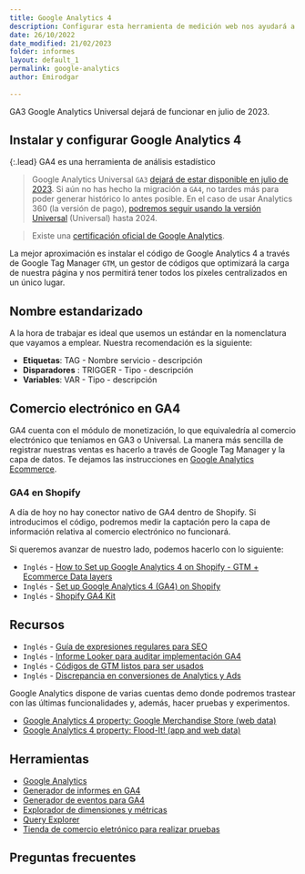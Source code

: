```yaml
---
title: Google Analytics 4
description: Configurar esta herramienta de medición web nos ayudará a medir y alcanzar nuestros objetivos SEO
date: 26/10/2022
date_modified: 21/02/2023
folder: informes
layout: default_1
permalink: google-analytics
author: Emirodgar
  
---
```


<div class="alert alert-warning"><span class="badge badge-danger text-uppercase mr-2">GA3</span> Google Analytics Universal dejará de funcionar en julio de 2023.</div>


## Instalar y configurar Google Analytics 4

{:.lead} GA4 es una herramienta de análisis estadístico

>   Google Analytics Universal `GA3` [dejará de estar disponible en julio de 2023](https://support.google.com/analytics/answer/11583528?hl=es). Si aún no has hecho la migración a `GA4`, no tardes más para poder generar histórico lo antes posible. En el caso de usar Analytics 360 (la versión de pago), [podremos seguir usando la versión Universal](https://blog.google/products/marketingplatform/analytics/turn-insights-roi-google-analytics/) (Universal) hasta 2024.

> Existe una [certificación oficial de Google Analytics](https://skillshop.exceedlms.com/student/path/508845-google-analytics-certification).

La mejor aproximación es instalar el código de Google Analytics 4 a través de Google Tag Manager `GTM`, un gestor de códigos que optimizará la carga de nuestra página y nos permitirá tener todos los píxeles centralizados en un único lugar.

## Nombre estandarizado

A la hora de trabajar es ideal que usemos un estándar en la nomenclatura que vayamos a emplear. Nuestra recomendación es la siguiente:

- **Etiquetas**: TAG - Nombre servicio - descripción
- **Disparadores** : TRIGGER - Tipo - descripción
- **Variables**: VAR - Tipo - descripción

## Comercio electrónico en GA4

GA4 cuenta con el módulo de monetización, lo que equivaledría al comercio electrónico que teníamos en GA3 o Universal. La manera más sencilla de registrar nuestras ventas es hacerlo a través de Google Tag Manager y la capa de datos.  Te dejamos las instrucciones en [Google Analytics Ecommerce](/google-analytics-ecommerce).

### GA4 en Shopify

A día de hoy no hay conector nativo de GA4 dentro de Shopify. Si introducimos el código, podremos medir la captación pero la capa de información relativa al comercio electrónico no funcionará.

Si queremos avanzar de nuestro lado, podemos hacerlo con lo siguiente:

 - `Inglés` -  [How to Set up Google Analytics 4 on Shopify - GTM + Ecommerce Data layers](https://www.youtube.com/watch?v=hag6ucGxj5E)
 - `Inglés` -  [Set up Google Analytics 4 (GA4) on Shopify](https://analyzify.app/shopify-google-analytics/ga4)
 - `Inglés` -  [Shopify GA4 Kit](https://analyzify.app/shopify-ga4-kit)

 
 <section id="cs_recursos"></section>

## Recursos

- `Inglés` - [Guía de expresiones regulares para SEO](https://www.jcchouinard.com/regex-for-seo/)
- `Inglés` - [Informe Looker para auditar implementación GA4](https://datastudio.google.com/u/0/reporting/ced29b32-72ec-4b6c-a41c-7c47b39bac60/page/p_hfbfof53yc)
- `Inglés` - [Códigos de GTM listos para ser usados](https://www.analyticsmania.com/google-tag-manager-recipes/)
- `Inglés` - [Discrepancia en conversiones de Analytics y Ads](https://newmetrics.io/knowledge-base/google-ads-analytics-discrepancies/)

Google Analytics dispone de varias cuentas demo donde podremos trastear con las últimas funcionalidades y, además, hacer pruebas y experimentos.

- [Google Analytics 4 property: Google Merchandise Store (web data)](https://analytics.google.com/analytics/web/?utm_source=demoaccount&utm_medium=demoaccount&utm_campaign=demoaccount#/p213025502/)
- [Google Analytics 4 property: Flood-It! (app and web data)](https://analytics.google.com/analytics/web/?utm_source=demoaccount&utm_medium=demoaccount&utm_campaign=demoaccount#/p153293282/reports/intelligenthome)

<section id="cs_herramientas"></section>

## Herramientas

- [Google Analytics](https://analytics.google.com/analytics/web/#/)
- [Generador de informes en GA4](https://coda.io/@ikaue/tools/ga4-standard-report-builder-1?)
- [Generador de eventos para GA4](https://ga-dev-tools.google/ga4/event-builder/)
- [Explorador de dimensiones y métricas](https://ga-dev-tools.google/ga4/dimensions-metrics-explorer/)
- [Query Explorer](https://ga-dev-tools.google/ga4/query-explorer/)
- [Tienda de comercio eletrónico para realizar pruebas](https://ga-dev-tools.google/ga4/enhanced-ecommerce/products/compton-t-shirt/)

<section id="cs_pr"></section>

## Preguntas frecuentes
